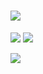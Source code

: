 # <img src="https://imgur.com/ApWez2T" />




<img src="https://img.shields.io/badge/JavaScript-323330?style=for-the-badge&logo=javascript&logoColor=F7DF1E" /> <img src="https://img.shields.io/badge/Java-ED8B00?style=for-the-badge&logo=java&logoColor=white" />

<img src="https://miro.medium.com/max/400/0*VV3Nmxgv3KX4sLhr.gif" />
